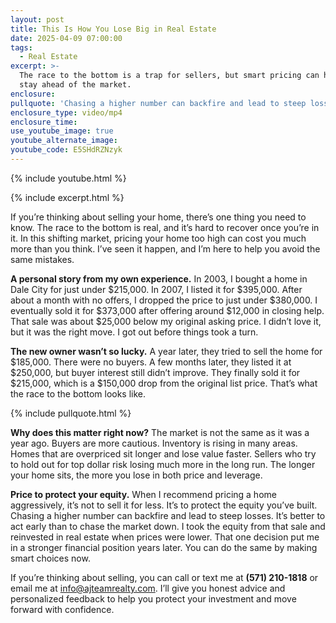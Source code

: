 ```yaml
---
layout: post
title: This Is How You Lose Big in Real Estate
date: 2025-04-09 07:00:00
tags:
  - Real Estate
excerpt: >-
  The race to the bottom is a trap for sellers, but smart pricing can help you
  stay ahead of the market.
enclosure:
pullquote: 'Chasing a higher number can backfire and lead to steep losses. '
enclosure_type: video/mp4
enclosure_time:
use_youtube_image: true
youtube_alternate_image:
youtube_code: E5SHdRZNzyk
---
```

{% include youtube.html %}

{% include excerpt.html %}

If you’re thinking about selling your home, there’s one thing you need to know. The race to the bottom is real, and it’s hard to recover once you’re in it. In this shifting market, pricing your home too high can cost you much more than you think. I’ve seen it happen, and I’m here to help you avoid the same mistakes.

**A personal story from my own experience.** In 2003, I bought a home in Dale City for just under $215,000. In 2007, I listed it for $395,000. After about a month with no offers, I dropped the price to just under $380,000. I eventually sold it for $373,000 after offering around $12,000 in closing help. That sale was about $25,000 below my original asking price. I didn’t love it, but it was the right move. I got out before things took a turn.

**The new owner wasn’t so lucky.** A year later, they tried to sell the home for $185,000. There were no buyers. A few months later, they listed it at $250,000, but buyer interest still didn’t improve. They finally sold it for $215,000, which is a $150,000 drop from the original list price. That’s what the race to the bottom looks like.

{% include pullquote.html %}

**Why does this matter right now?** The market is not the same as it was a year ago. Buyers are more cautious. Inventory is rising in many areas. Homes that are overpriced sit longer and lose value faster. Sellers who try to hold out for top dollar risk losing much more in the long run. The longer your home sits, the more you lose in both price and leverage.

**Price to protect your equity.** When I recommend pricing a home aggressively, it’s not to sell it for less. It’s to protect the equity you’ve built. Chasing a higher number can backfire and lead to steep losses. It’s better to act early than to chase the market down. I took the equity from that sale and reinvested in real estate when prices were lower. That one decision put me in a stronger financial position years later. You can do the same by making smart choices now.

If you’re thinking about selling, you can call or text me at **(571) 210-1818** or email me at [info@ajteamrealty.com](mailto:info@ajteamrealty.com). I’ll give you honest advice and personalized feedback to help you protect your investment and move forward with confidence.